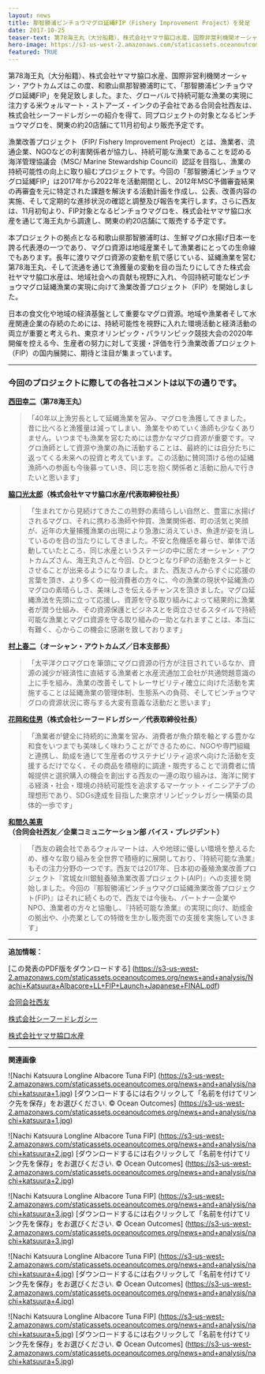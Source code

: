 ```yaml
---
layout: news
title: 那智勝浦ビンチョウマグロ延縄FIP（Fishery Improvement Project）を発足
date: 2017-10-25
teaser-text: 第78海王丸（大分船籍）、株式会社ヤマサ脇口水産、国際非営利機関オーシャン・アウトカムズはこの度、和歌山県那智勝浦町にて、「那智勝浦ビンチョウマグロ延縄FIP」を発足致しました。
hero-image: https://s3-us-west-2.amazonaws.com/staticassets.oceanoutcomes.org/news+and+analysis/hero+images/nachi-katsuura-fip-launch-hero.jpg
featured: TRUE
---
```

第78海王丸（大分船籍）、株式会社ヤマサ脇口水産、国際非営利機関オーシャン・アウトカムズはこの度、和歌山県那智勝浦町にて、「那智勝浦ビンチョウマグロ延縄FIP」を発足致しました。また、グローバルで持続可能な漁業の実現に注力する米ウォルマート・ストアーズ・インクの子会社である合同会社西友は、株式会社シーフードレガシーの紹介を得て、同プロジェクトの対象となるビンチョウマグロを、関東の約20店舗にて11月初旬より販売予定です。

漁業改善プロジェクト（FIP/ Fishery Improvement Project）とは、漁業者、流通企業、NGOなどの利害関係者が協力し、持続可能な漁業であることを認める海洋管理協議会（MSC/ Marine Stewardship Council）認証を目指し、漁業の持続可能性の向上に取り組むプロジェクトです。今回の「那智勝浦ビンチョウマグロ延縄FIP」は2017年から2022年を活動期間とし、2012年MSC予備審査結果の再審査を元に特定された課題を解決する活動計画を作成し、公表、改善内容の実施、そして定期的な進捗状況の確認と調整及び報告を実行します。さらに西友は、11月初旬より、FIP対象となるビンチョウマグロを、株式会社ヤマサ脇口水産を通じて海王丸から調達し、関東の約20店舗にて販売する予定です。
 
本プロジェクトの拠点となる和歌山県那智勝浦町は、生鮮マグロ水揚げ日本一を誇る代表港の一つであり、マグロ資源は地域産業そして漁業者にとっての生命線でもあります。長年に渡りマグロ資源の変動を肌で感じている、延縄漁業を営む第78海王丸、そして流通を通じて漁獲量の変動を目の当たりにしてきた株式会社ヤマサ脇口水産は、地域社会への貢献も視野に入れ、今回持続可能なビンチョウマグロ延縄漁業の実現に向けて漁業改善プロジェクト（FIP）を開始しました。

日本の食文化や地域の経済基盤として重要なマグロ資源。地域や漁業者そして水産関連企業の存続のためには、持続可能性を視野に入れた環境活動と経済活動の両立が重要と考えられ、東京オリンピック・パラリンピック競技大会の2020年開催を控える今、生産者の努力に対して支援・評価を行う漁業改善プロジェクト（FIP）の国内展開に、期待と注目が集まっています。

----

<h3>今回のプロジェクトに際しての各社コメントは以下の通りです。</h3>

**<a href="mailto:78aisora@gmail.com">西田幸二</a>（第78海王丸）** 
>「40年以上漁労長として延縄漁業を営み、マグロを漁獲してきました。昔に比べると漁獲量は減ってしまい、漁業をやめていく漁師も少なくありません。いつまでも漁業を営むためには豊かなマグロ資源が重要です。マグロ漁師として資源や漁業の為に活動することは、最終的には自分たちに返ってくる未来への投資と考えています。この活動に賛同頂ける他の延縄漁師への参画も今後募っていき、同じ志を抱く関係者と活動に励んで行きたいと思います」

**<a href="mailto:contact@maguro-yamasa.com">脇口光太郎</a>（株式会社ヤマサ脇口水産/代表取締役社長）**
>「生まれてから見続けてきたこの熊野の素晴らしい自然と、豊富に水揚げされるマグロ、それに携わる漁師や仲買、漁業関係者、町の活気と笑顔が、近年の大量捕獲漁業の出現により急激に消えていき、魚達が姿を消しているのを目の当たりにしてきました。不安と危機感を募らせ、単体で活動していたところ、同じ水産というステージの中に居たオーシャン・アウトカムズさん、海王丸さんと今回、ひとつとなりFIPの活動をスタートとさせることが出来るようになりました。また、西友さんからすぐに応援の言葉を頂き、より多くの一般消費者の方々に、今の漁業の現状や延縄漁のマグロの素晴らしさ、美味しさを伝えるチャンスを頂きました。マグロ延縄漁法を先頭に立って応援し、資源を守る取り組みによって結果的に漁業者が潤う仕組み、その資源保護とビジネスとを両立させるスタイルで持続可能な漁業とマグロ資源を守る取り組みの一助となれますことは、本当に有難く、心からこの機会に感謝を致しております」

**<a href="mailto:shunji@oceanoutcomes.org">村上春二</a>（オーシャン・アウトカムズ／日本支部長）**
>「太平洋クロマグロを筆頭にマグロ資源の行方が注目されているなか、資源の減少が経済性に直結する漁業者と水産流通加工会社が共通問題意識の上に手を組み、漁業の改善そしてトレーサビリティ確立に向けた活動を実施することは延縄漁業の管理体制、生態系への負荷、そしてビンチョウマグロの資源状況に寄与する大変有意義な活動だと思います」

**<a href="mailto:wakao.hanaoka@seafoodlegacy.com">花岡和佳男</a>（株式会社シーフードレガシー／代表取締役社長）**
>「漁業者が健全に持続的に漁業を営み、消費者が魚介類を軸とする豊かな和食をいつまでも美味しく味わうことができるために、NGOや専門組織と連携し、助成を通じて生産者のサステナビリティ追求へ向けた活動を支援するだけでなく、その商品を積極的に調達・販売することで消費者に情報提供と選択購入の機会を創出する西友の一連の取り組みは、海洋に関する経済・社会・環境の持続可能性を追求するマーケット・イニシアチブの理想形であり、SDGs達成を目指した東京オリンピックレガシー構築の具体的一歩です」

**<a href="mailto:megumi_hayakawa@walmart.com">和間久美恵</a>（合同会社西友／企業コミュニケーション部 バイス・プレジデント）**
>「西友の親会社であるウォルマートは、人や地球に優しい環境を整えるため、様々な取り組みを全世界で積極的に展開しており、『持続可能な漁業』もその注力分野の一つです。西友では2017年、日本初の養殖漁業改善プロジェクト『宮城女川銀鮭養殖漁業改善プロジェクト(AIP)』への支援を開始しました。今回の『那智勝浦ビンチョウマグロ延縄漁業改善プロジェクト(FIP)』はそれに続くもので、西友では今後も、パートナー企業やNPO、漁業者の方々と協働し、『持続可能な漁業』の実現に向け、助成金の拠出や、小売業としての特徴を生かし販売面での支援を実施していきます」

----

**追加情報：**

[この発表のPDF版をダウンロードする] (https://s3-us-west-2.amazonaws.com/staticassets.oceanoutcomes.org/news+and+analysis/Nachi+Katsuura+Albacore+LL+FIP+Launch+Japanese+FINAL.pdf)

<a href="http://www.seiyu.co.jp" target="_blank">合同会社西友</a>

<a href="http://www.seafoodlegacy.com/ja/" target="_blank">株式会社シーフードレガシー</a>

<a href="http://www.maguro-yamasa.com" target="_blank">株式会社ヤマサ脇口水産</a>

----
**関連画像**

![Nachi Katsuura Longline Albacore Tuna FIP]
(https://s3-us-west-2.amazonaws.com/staticassets.oceanoutcomes.org/news+and+analysis/nachi+katsuura+1.jpg)
[ダウンロードするには右クリックして「名前を付けてリンク先を保存」をお選びください. © Ocean Outcomes] (https://s3-us-west-2.amazonaws.com/staticassets.oceanoutcomes.org/news+and+analysis/nachi+katsuura+1.jpg)


![Nachi Katsuura Longline Albacore Tuna FIP]
(https://s3-us-west-2.amazonaws.com/staticassets.oceanoutcomes.org/news+and+analysis/nachi+katsuura+2.jpg)
[ダウンロードするには右クリックして「名前を付けてリンク先を保存」をお選びください. © Ocean Outcomes] (https://s3-us-west-2.amazonaws.com/staticassets.oceanoutcomes.org/news+and+analysis/nachi+katsuura+2.jpg)


![Nachi Katsuura Longline Albacore Tuna FIP]
(https://s3-us-west-2.amazonaws.com/staticassets.oceanoutcomes.org/news+and+analysis/nachi+katsuura+3.jpg)
[ダウンロードするには右クリックして「名前を付けてリンク先を保存」をお選びください. © Ocean Outcomes] (https://s3-us-west-2.amazonaws.com/staticassets.oceanoutcomes.org/news+and+analysis/nachi+katsuura+3.jpg)


![Nachi Katsuura Longline Albacore Tuna FIP]
(https://s3-us-west-2.amazonaws.com/staticassets.oceanoutcomes.org/news+and+analysis/nachi+katsuura+4.jpg)
[ダウンロードするには右クリックして「名前を付けてリンク先を保存」をお選びください. © Ocean Outcomes] (https://s3-us-west-2.amazonaws.com/staticassets.oceanoutcomes.org/news+and+analysis/nachi+katsuura+4.jpg)


![Nachi Katsuura Longline Albacore Tuna FIP]
(https://s3-us-west-2.amazonaws.com/staticassets.oceanoutcomes.org/news+and+analysis/nachi+katsuura+5.jpg)
[ダウンロードするには右クリックして「名前を付けてリンク先を保存」をお選びください. © Ocean Outcomes] (https://s3-us-west-2.amazonaws.com/staticassets.oceanoutcomes.org/news+and+analysis/nachi+katsuura+5.jpg)
